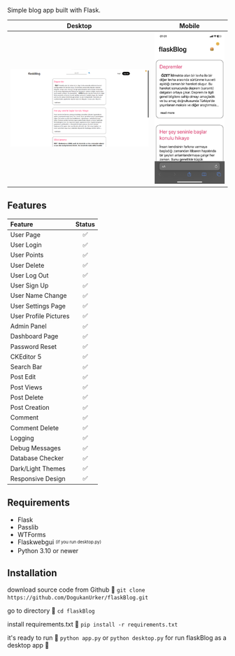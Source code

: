 Simple blog app built with Flask.
<br/>

|                 Desktop                  |                 Mobile                  |
| :--------------------------------------: | :-------------------------------------: |
| ![appDesktop](/images/desktop/light.png) | ![appMobile](/images/mobile/light.jpeg) |

## Features

| Feature               | Status |
| :-------------------- | :----: |
| User Page             |   ✅   |
| User Login            |   ✅   |
| User Points           |   ✅   |
| User Delete           |   ✅   |
| User Log Out          |   ✅   |
| User Sign Up          |   ✅   |
| User Name Change      |   ✅   |
| User Settings Page    |   ✅   |
| User Profile Pictures |   ✅   |
| Admin Panel           |   ✅   |
| Dashboard Page        |   ✅   |
| Password Reset        |   ✅   |
| CKEditor 5            |   ✅   |
| Search Bar            |   ✅   |
| Post Edit             |   ✅   |
| Post Views            |   ✅   |
| Post Delete           |   ✅   |
| Post Creation         |   ✅   |
| Comment               |   ✅   |
| Comment Delete        |   ✅   |
| Logging               |   ✅   |
| Debug Messages        |   ✅   |
| Database Checker      |   ✅   |
| Dark/Light Themes     |   ✅   |
| Responsive Design     |   ✅   |


## Requirements

- Flask
- Passlib
- WTForms
- Flaskwebgui <sub><sup>(if you run desktop.py)</sup></sub>
- Python 3.10 or newer


## Installation

download source code from Github 💾
`git clone https://github.com/DogukanUrker/flaskBlog.git`

go to directory 📁
`cd flaskBlog`

install requirements.txt 🔽
`pip install -r requirements.txt`

it's ready to run 🎉
`python app.py`
or
`python desktop.py`
for run flaskBlog as a desktop app 💯


